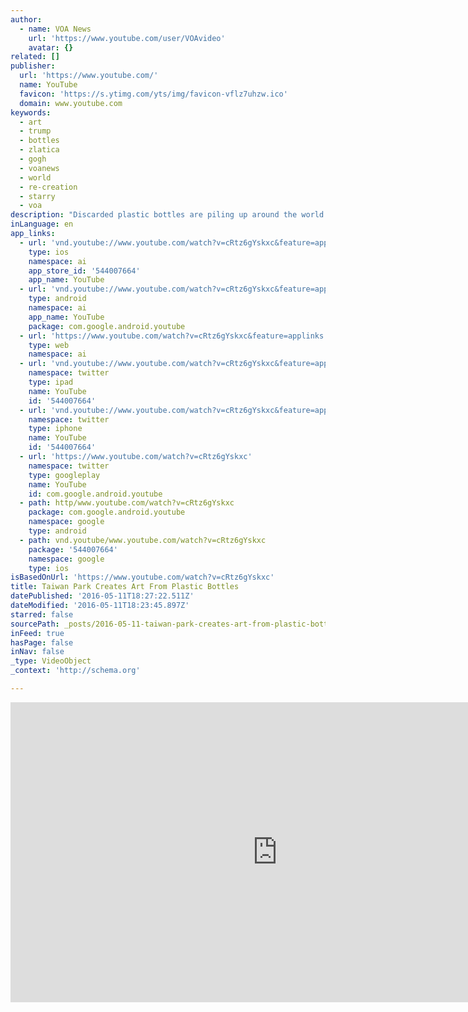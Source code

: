 ```yaml
---
author:
  - name: VOA News
    url: 'https://www.youtube.com/user/VOAvideo'
    avatar: {}
related: []
publisher:
  url: 'https://www.youtube.com/'
  name: YouTube
  favicon: 'https://s.ytimg.com/yts/img/favicon-vflz7uhzw.ico'
  domain: www.youtube.com
keywords:
  - art
  - trump
  - bottles
  - zlatica
  - gogh
  - voanews
  - world
  - re-creation
  - starry
  - voa
description: "Discarded plastic bottles are piling up around the world despite recycling efforts, and people are coming up with new and creative ways of using them. A park in northern Taiwan has used four million colorful bottles to make a gigantic re-creation of one of the world's best known paintings - Van Gogh's The Starry Night."
inLanguage: en
app_links:
  - url: 'vnd.youtube://www.youtube.com/watch?v=cRtz6gYskxc&feature=applinks'
    type: ios
    namespace: ai
    app_store_id: '544007664'
    app_name: YouTube
  - url: 'vnd.youtube://www.youtube.com/watch?v=cRtz6gYskxc&feature=applinks'
    type: android
    namespace: ai
    app_name: YouTube
    package: com.google.android.youtube
  - url: 'https://www.youtube.com/watch?v=cRtz6gYskxc&feature=applinks'
    type: web
    namespace: ai
  - url: 'vnd.youtube://www.youtube.com/watch?v=cRtz6gYskxc&feature=applinks'
    namespace: twitter
    type: ipad
    name: YouTube
    id: '544007664'
  - url: 'vnd.youtube://www.youtube.com/watch?v=cRtz6gYskxc&feature=applinks'
    namespace: twitter
    type: iphone
    name: YouTube
    id: '544007664'
  - url: 'https://www.youtube.com/watch?v=cRtz6gYskxc'
    namespace: twitter
    type: googleplay
    name: YouTube
    id: com.google.android.youtube
  - path: http/www.youtube.com/watch?v=cRtz6gYskxc
    package: com.google.android.youtube
    namespace: google
    type: android
  - path: vnd.youtube/www.youtube.com/watch?v=cRtz6gYskxc
    package: '544007664'
    namespace: google
    type: ios
isBasedOnUrl: 'https://www.youtube.com/watch?v=cRtz6gYskxc'
title: Taiwan Park Creates Art From Plastic Bottles
datePublished: '2016-05-11T18:27:22.511Z'
dateModified: '2016-05-11T18:23:45.897Z'
starred: false
sourcePath: _posts/2016-05-11-taiwan-park-creates-art-from-plastic-bottles.md
inFeed: true
hasPage: false
inNav: false
_type: VideoObject
_context: 'http://schema.org'

---
```

<iframe src="https://cdn.embedly.com/widgets/media.html?src=https%3A%2F%2Fwww.youtube.com%2Fembed%2FcRtz6gYskxc%3Ffeature%3Doembed&amp;url=http%3A%2F%2Fwww.youtube.com%2Fwatch%3Fv%3DcRtz6gYskxc&amp;image=https%3A%2F%2Fi.ytimg.com%2Fvi%2FcRtz6gYskxc%2Fhqdefault.jpg&amp;key=b7d04c9b404c499eba89ee7072e1c4f7&amp;type=text%2Fhtml&amp;schema=youtube" width="854" height="480" scrolling="no" frameborder="0" allowfullscreen="" style=""></iframe>